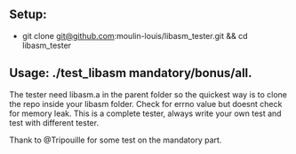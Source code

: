 ## Setup: 
- git clone git@github.com:moulin-louis/libasm_tester.git && cd libasm_tester
## Usage: ./test_libasm mandatory/bonus/all.
The tester need libasm.a in the parent folder so the quickest way is to clone the repo inside your libasm folder.
Check for errno value but doesnt check for memory leak.
This is a complete tester, always write your own test and test with different tester.

Thank to @Tripouille for some test on the mandatory part.
